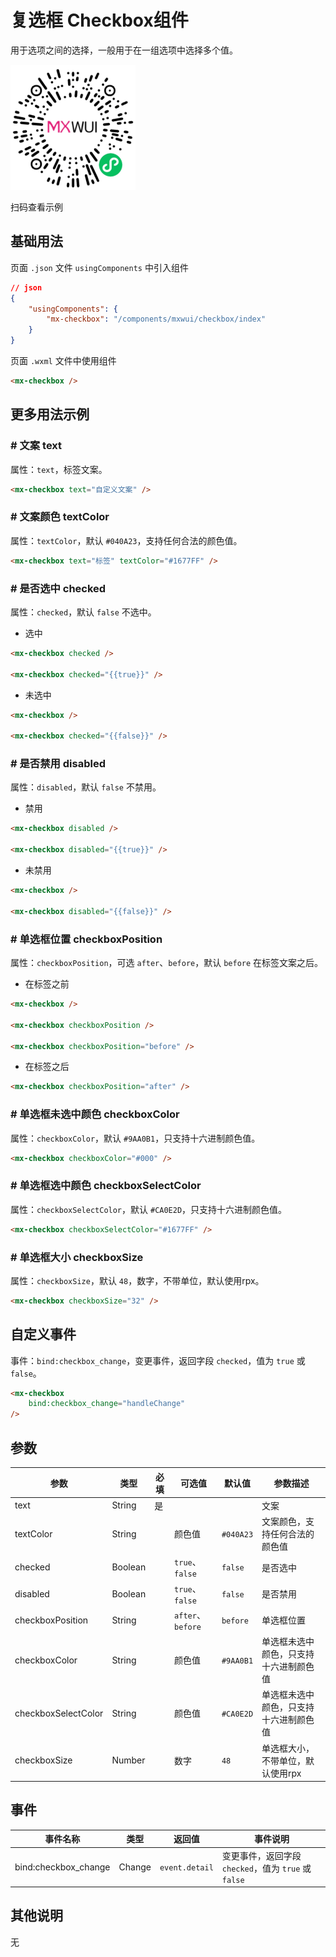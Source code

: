 # 复选框 Checkbox组件

用于选项之间的选择，一般用于在一组选项中选择多个值。

![扫码查看](../imgs/checkbox_qrcode.png)

扫码查看示例

## 基础用法
页面 `.json` 文件 `usingComponents` 中引入组件
```json
// json
{
    "usingComponents": {
        "mx-checkbox": "/components/mxwui/checkbox/index"
    }
}
```

页面 `.wxml` 文件中使用组件
```html
<mx-checkbox />
```

## 更多用法示例
### # 文案 text
属性：`text`，标签文案。
```html
<mx-checkbox text="自定义文案" />
```

### # 文案颜色 textColor
属性：`textColor`，默认 `#040A23`，支持任何合法的颜色值。
```html
<mx-checkbox text="标签" textColor="#1677FF" />
```

### # 是否选中 checked
属性：`checked`，默认 `false` 不选中。

- 选中
```html
<mx-checkbox checked />

<mx-checkbox checked="{{true}}" />
```

- 未选中
```html
<mx-checkbox />

<mx-checkbox checked="{{false}}" />
```

### # 是否禁用 disabled
属性：`disabled`，默认 `false` 不禁用。
- 禁用
```html
<mx-checkbox disabled />

<mx-checkbox disabled="{{true}}" />
```

- 未禁用
```html
<mx-checkbox />

<mx-checkbox disabled="{{false}}" />
```

### # 单选框位置 checkboxPosition
属性：`checkboxPosition`，可选 `after`、`before`，默认 `before` 在标签文案之后。

- 在标签之前
```html
<mx-checkbox />

<mx-checkbox checkboxPosition />

<mx-checkbox checkboxPosition="before" />
```

- 在标签之后
```html
<mx-checkbox checkboxPosition="after" />
```

### # 单选框未选中颜色 checkboxColor
属性：`checkboxColor`，默认 `#9AA0B1`，只支持十六进制颜色值。
```html
<mx-checkbox checkboxColor="#000" />
```

### # 单选框选中颜色 checkboxSelectColor
属性：`checkboxSelectColor`，默认 `#CA0E2D`，只支持十六进制颜色值。
```html
<mx-checkbox checkboxSelectColor="#1677FF" />
```

### # 单选框大小 checkboxSize
属性：`checkboxSize`，默认 `48`，数字，不带单位，默认使用rpx。
```html
<mx-checkbox checkboxSize="32" />
```

## 自定义事件
事件：`bind:checkbox_change`，变更事件，返回字段 `checked`，值为 `true` 或 `false`。
```html
<mx-checkbox 
    bind:checkbox_change="handleChange" 
/>
```

<!-- ## 参数示意图
![组件参数分解示意图](../imgs/checkbox_params.png) -->

## 参数
|参数|类型|必填|可选值|默认值|参数描述|
|----|----|----|----|----|----|
|text|String|是|||文案|
|textColor|String||颜色值|`#040A23`|文案颜色，支持任何合法的颜色值|
|checked|Boolean||`true`、`false`|`false`|是否选中|
|disabled|Boolean||`true`、`false`|`false`|是否禁用|
|checkboxPosition|String||`after`、`before`|`before`|单选框位置|
|checkboxColor|String||颜色值|`#9AA0B1`|单选框未选中颜色，只支持十六进制颜色值|
|checkboxSelectColor|String||颜色值|`#CA0E2D`|单选框未选中颜色，只支持十六进制颜色值|
|checkboxSize|Number||数字|`48`|单选框大小，不带单位，默认使用rpx|

## 事件
|事件名称|类型|返回值|事件说明|
|----|----|----|----|
|bind:checkbox_change|Change|`event.detail`|变更事件，返回字段 `checked`，值为 `true` 或 `false`|

## 其他说明
无